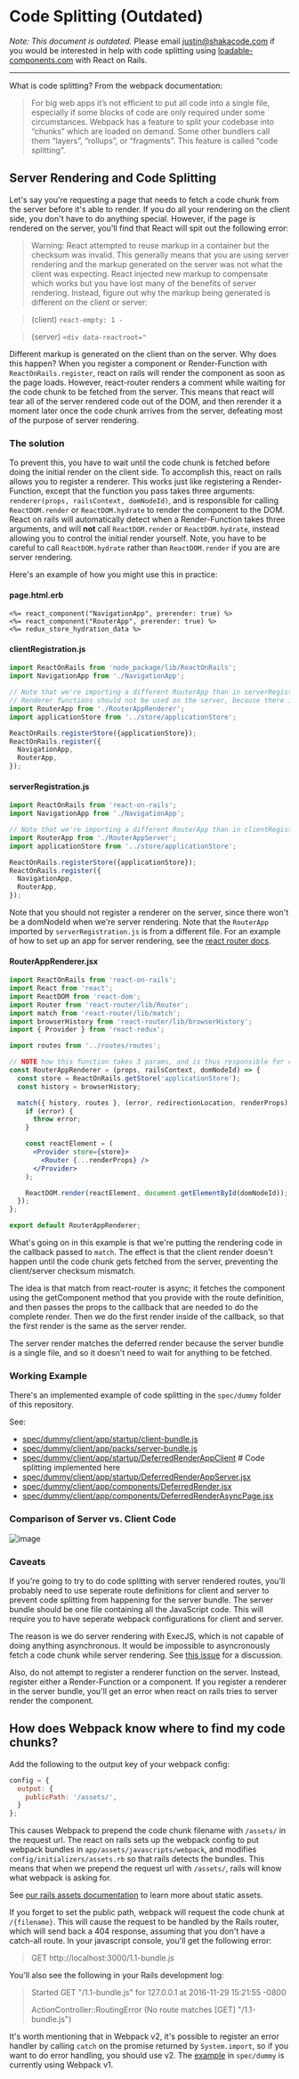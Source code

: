 # Code Splitting (Outdated)

_Note: This document is outdated._ Please email [justin@shakacode.com](mailto:justin@shakacode.com)
if you would be interested in help with code splitting using
[loadable-components.com](https://loadable-components.com/docs) with React on Rails.

-----

What is code splitting? From the webpack documentation:

> For big web apps it’s not efficient to put all code into a single file, especially if some blocks of code are only required under some circumstances. Webpack has a feature to split your codebase into “chunks” which are loaded on demand. Some other bundlers call them “layers”, “rollups”, or “fragments”. This feature is called “code splitting”.

## Server Rendering and Code Splitting

Let's say you're requesting a page that needs to fetch a code chunk from the server before it's able to render. If you do all your rendering on the client side, you don't have to do anything special. However, if the page is rendered on the server, you'll find that React will spit out the following error:

> Warning: React attempted to reuse markup in a container but the checksum was invalid. This generally means that you are using server rendering and the markup generated on the server was not what the client was expecting. React injected new markup to compensate which works but you have lost many of the benefits of server rendering. Instead, figure out why the markup being generated is different on the client or server:

> (client) `react-empty: 1 -`

> (server) `<div data-reactroot="`

Different markup is generated on the client than on the server. Why does this happen? When you register a component or Render-Function with `ReactOnRails.register`, react on rails will render the component as soon as the page loads. However, react-router renders a comment while waiting for the code chunk to be fetched from the server. This means that react will tear all of the server rendered code out of the DOM, and then rerender it a moment later once the code chunk arrives from the server, defeating most of the purpose of server rendering.

### The solution

To prevent this, you have to wait until the code chunk is fetched before doing the initial render on the client side. To accomplish this, react on rails allows you to register a renderer. This works just like registering a Render-Function, except that the function you pass takes three arguments: `renderer(props, railsContext, domNodeId)`, and is responsible for calling `ReactDOM.render` or `ReactDOM.hydrate` to render the component to the DOM. React on rails will automatically detect when a Render-Function takes three arguments, and will **not** call `ReactDOM.render` or `ReactDOM.hydrate`, instead allowing you to control the initial render yourself. Note, you have to be careful to call `ReactDOM.hydrate` rather than `ReactDOM.render` if you are are server rendering.

Here's an example of how you might use this in practice:

#### page.html.erb
```erb
<%= react_component("NavigationApp", prerender: true) %>
<%= react_component("RouterApp", prerender: true) %>
<%= redux_store_hydration_data %>
```

#### clientRegistration.js
```js
import ReactOnRails from 'node_package/lib/ReactOnRails';
import NavigationApp from './NavigationApp';

// Note that we're importing a different RouterApp than in serverRegistration.js
// Renderer functions should not be used on the server, because there is no DOM.
import RouterApp from './RouterAppRenderer';
import applicationStore from '../store/applicationStore';

ReactOnRails.registerStore({applicationStore});
ReactOnRails.register({
  NavigationApp,
  RouterApp,
});
```

#### serverRegistration.js
```js
import ReactOnRails from 'react-on-rails';
import NavigationApp from './NavigationApp';

// Note that we're importing a different RouterApp than in clientRegistration.js
import RouterApp from './RouterAppServer';
import applicationStore from '../store/applicationStore';

ReactOnRails.registerStore({applicationStore});
ReactOnRails.register({
  NavigationApp,
  RouterApp,
});
```
Note that you should not register a renderer on the server, since there won't be a domNodeId when we're server rendering. Note that the `RouterApp` imported by `serverRegistration.js` is from a different file. For an example of how to set up an app for server rendering, see the [react router docs](https://www.shakacode.com/react-on-rails/docs/javascript/react-router/).

#### RouterAppRenderer.jsx
```jsx
import ReactOnRails from 'react-on-rails';
import React from 'react';
import ReactDOM from 'react-dom';
import Router from 'react-router/lib/Router';
import match from 'react-router/lib/match';
import browserHistory from 'react-router/lib/browserHistory';
import { Provider } from 'react-redux';

import routes from '../routes/routes';

// NOTE how this function takes 3 params, and is thus responsible for calling ReactDOM.render
const RouterAppRenderer = (props, railsContext, domNodeId) => {
  const store = ReactOnRails.getStore('applicationStore');
  const history = browserHistory;

  match({ history, routes }, (error, redirectionLocation, renderProps) => {
    if (error) {
      throw error;
    }

    const reactElement = (
      <Provider store={store}>
        <Router {...renderProps} />
      </Provider>
    );

    ReactDOM.render(reactElement, document.getElementById(domNodeId));
  });
};

export default RouterAppRenderer;
```

What's going on in this example is that we're putting the rendering code in the callback passed to `match`. The effect is that the client render doesn't happen until the code chunk gets fetched from the server, preventing the client/server checksum mismatch.

The idea is that match from react-router is async; it fetches the component using the getComponent method that you provide with the route definition, and then passes the props to the callback that are needed to do the complete render. Then we do the first render inside of the callback, so that the first render is the same as the server render.

The server render matches the deferred render because the server bundle is a single file, and so it doesn't need to wait for anything to be fetched.

### Working Example

There's an implemented example of code splitting in the `spec/dummy` folder of this repository.

See:

- [spec/dummy/client/app/startup/client-bundle.js](https://github.com/shakacode/react_on_rails/tree/master/spec/dummy/client/app/startup/client-bundle.js)
- [spec/dummy/client/app/packs/server-bundle.js](https://github.com/shakacode/react_on_rails/tree/master/spec/dummy/client/app/packs/server-bundle.js)
- [spec/dummy/client/app/startup/DeferredRenderAppClient](https://github.com/shakacode/react_on_rails/tree/master/spec/dummy/client/app/startup/DeferredRenderAppClient.jsx) # Code splitting implemented here
- [spec/dummy/client/app/startup/DeferredRenderAppServer.jsx](https://github.com/shakacode/react_on_rails/tree/master/spec/dummy/client/app/startup/DeferredRenderAppServer.jsx)
- [spec/dummy/client/app/components/DeferredRender.jsx](https://github.com/shakacode/react_on_rails/tree/master/spec/dummy/client/app/components/DeferredRender.jsx)
- [spec/dummy/client/app/components/DeferredRenderAsyncPage.jsx](https://github.com/shakacode/react_on_rails/tree/master/spec/dummy/client/app/components/DeferredRenderAsyncPage.jsx)

### Comparison of Server vs. Client Code

![image](https://user-images.githubusercontent.com/1118459/42479546-2296f794-8375-11e8-85ff-52629fcaf657.png)

### Caveats

If you're going to try to do code splitting with server rendered routes, you'll probably need to use seperate route definitions for client and server to prevent code splitting from happening for the server bundle. The server bundle should be one file containing all the JavaScript code. This will require you to have seperate webpack configurations for client and server.

The reason is we do server rendering with ExecJS, which is not capable of doing anything asynchronous. It would be impossible to asyncronously fetch a code chunk while server rendering. See [this issue](https://github.com/shakacode/react_on_rails/issues/477) for a discussion.

Also, do not attempt to register a renderer function on the server. Instead, register either a Render-Function or a component. If you register a renderer in the server bundle, you'll get an error when react on rails tries to server render the component.

## How does Webpack know where to find my code chunks?

Add the following to the output key of your webpack config:

```js
config = {
  output: {
    publicPath: '/assets/',
  }
};
```

This causes Webpack to prepend the code chunk filename with `/assets/` in the request url. The react on rails sets up the webpack config to put webpack bundles in `app/assets/javascripts/webpack`, and modifies `config/initializers/assets.rb` so that rails detects the bundles. This means that when we prepend the request url with `/assets/`, rails will know what webpack is asking for.

See [our rails assets documentation](https://www.shakacode.com/react-on-rails/docs/outdated/rails-assets/) to learn more about static assets.

If you forget to set the public path, webpack will request the code chunk at `/{filename}`. This will cause the request to be handled by the Rails router, which will send back a 404 response, assuming that you don't have a catch-all route. In your javascript console, you'll get the following error:

> GET http://localhost:3000/1.1-bundle.js

You'll also see the following in your Rails development log:

> Started GET "/1.1-bundle.js" for 127.0.0.1 at 2016-11-29 15:21:55 -0800
>
> ActionController::RoutingError (No route matches [GET] "/1.1-bundle.js")

It's worth mentioning that in Webpack v2, it's possible to register an error handler by calling `catch` on the promise returned by `System.import`, so if you want to do error handling, you should use v2. The [example](#working-example) in `spec/dummy` is currently using Webpack v1.
